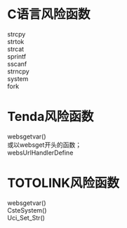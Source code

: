 # C语言风险函数
strcpy  
strtok  
strcat  
sprintf  
sscanf  
strncpy  
system  
fork  

# Tenda风险函数
websgetvar()  
或以websget开头的函数；  
websUrlHandlerDefine

# TOTOLINK风险函数
websgetvar()  
CsteSystem()  
Uci_Set_Str()
